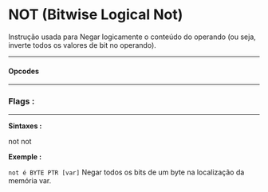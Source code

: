 # NOT (Bitwise Logical Not)

Instrução usada para Negar logicamente o conteúdo do operando 
(ou seja, inverte todos os valores de bit no operando).


---


#### Opcodes




---

### Flags :



---


**Sintaxes :**

not <reg>
not <mem>

**Exemple :**


``not é BYTE PTR [var]``
Negar todos os bits de um byte na localização da memória var.